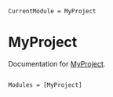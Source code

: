```@meta
CurrentModule = MyProject
```

# MyProject

Documentation for [MyProject](https://github.com/codekomali/MyProject.jl).

```@index
```

```@autodocs
Modules = [MyProject]
```
